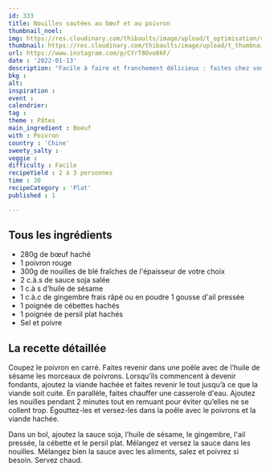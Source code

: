 ```yaml
---
id: 333
title: Nouilles sautées au bœuf et au poivron
thumbnail_noel: 
img: https://res.cloudinary.com/thibaults/image/upload/t_optimisation/v1659528771/Recipes/20220115_nouilles_boeuf_poivrons.jpg
thumbnail: https://res.cloudinary.com/thibaults/image/upload/t_thumbnail_josie/v1659528771/Recipes/20220115_nouilles_boeuf_poivrons.jpg
url: https://www.instagram.com/p/CYrT8Ovo6kF/
date : '2022-01-13'
description: "Facile à faire et franchement délicieux : faites chez vous ces nouilles au bœuf et au poivron façon asiatique !"
bkg : 
alt: 
inspiration :
event : 
calendrier: 
tag : 
theme : Pâtes
main_ingredient : Boeuf
with : Poivron
country : 'Chine'
sweety_salty : 
veggie : 
difficulty : Facile
recipeYield : 2 à 3 personnes
time : 30
recipeCategory : 'Plat'
published : 1

---
```

## Tous les ingrédients
 - 280g de bœuf haché
 - 1 poivron rouge
 - 300g de nouilles de blé fraîches de l'épaisseur de votre choix
 - 2 c.à.s de sauce soja salée
 - 1 c.à s d’huile de sésame
 - 1 c.à.c de gingembre frais râpé ou en poudre 1 gousse d'ail pressée
 - 1 poignée de cébettes hachés
 - 1 poignée de persil plat hachés
 - Sel et poivre

## La recette détaillée
Coupez le poivron en carré. Faites revenir dans une poêle avec de l’huile de sésame les morceaux de poivrons. Lorsqu’ils commencent à devenir fondants, ajoutez la viande hachée et faites revenir le tout jusqu’à ce que la viande soit cuite. En parallèle, faites chauffer une casserole d'eau. Ajoutez les nouilles pendant 2 minutes tout en remuant pour éviter qu’elles ne se collent trop. Égouttez-les et versez-les dans la poêle avec le poivrons et la viande hachée.

Dans un bol, ajoutez la sauce soja, l’huile de sésame, le gingembre, l'ail pressée, la cébette et le persil plat. Mélangez et versez la sauce dans les nouilles. Mélangez bien la sauce avec les aliments, salez et poivrez si besoin. Servez chaud.